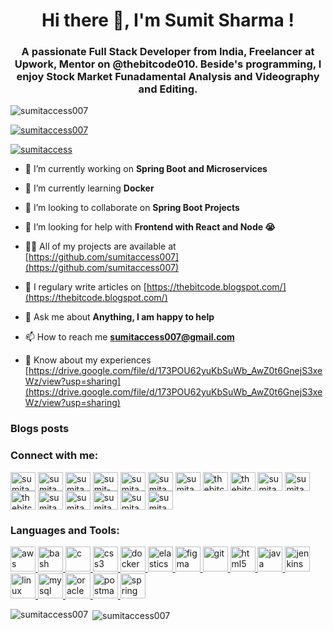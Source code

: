 <h1 align="center">Hi there 👋, I'm Sumit Sharma !</h1>
<h3 align="center">A passionate Full Stack Developer from India, Freelancer at Upwork, Mentor on @thebitcode010. Beside's programming, I enjoy Stock Market Funadamental Analysis and Videography and Editing.</h3>

<p align="left"> <img src="https://komarev.com/ghpvc/?username=sumitaccess007&label=Profile%20views&color=0e75b6&style=flat" alt="sumitaccess007" /> </p>

<p align="left"> <a href="https://github.com/ryo-ma/github-profile-trophy"><img src="https://github-profile-trophy.vercel.app/?username=sumitaccess007" alt="sumitaccess007" /></a> </p>

<p align="left"> <a href="https://twitter.com/sumitaccess" target="blank"><img src="https://img.shields.io/twitter/follow/sumitaccess?logo=twitter&style=for-the-badge" alt="sumitaccess" /></a> </p>

- 🔭 I’m currently working on **Spring Boot and Microservices**

- 🌱 I’m currently learning **Docker**

- 👯 I’m looking to collaborate on **Spring Boot Projects**

- 🤝 I’m looking for help with **Frontend with React and Node 😭**

- 👨‍💻 All of my projects are available at [https://github.com/sumitaccess007](https://github.com/sumitaccess007)

- 📝 I regulary write articles on [https://thebitcode.blogspot.com/](https://thebitcode.blogspot.com/)

- 💬 Ask me about **Anything, I am happy to help**

- 📫 How to reach me **sumitaccess007@gmail.com**

- 📄 Know about my experiences [https://drive.google.com/file/d/173POU62yuKbSuWb_AwZ0t6GnejS3xeWz/view?usp=sharing](https://drive.google.com/file/d/173POU62yuKbSuWb_AwZ0t6GnejS3xeWz/view?usp=sharing)

### Blogs posts
<!-- BLOG-POST-LIST:START -->
<!-- BLOG-POST-LIST:END -->

<h3 align="left">Connect with me:</h3>
<p align="left">
<a href="https://codepen.io/sumitaccess007" target="blank"><img align="center" src="https://cdn.jsdelivr.net/npm/simple-icons@3.0.1/icons/codepen.svg" alt="sumitaccess007" height="30" width="40" /></a>
<a href="https://dev.to/sumitaccess007" target="blank"><img align="center" src="https://cdn.jsdelivr.net/npm/simple-icons@3.0.1/icons/dev-dot-to.svg" alt="sumitaccess007" height="30" width="40" /></a>
<a href="https://twitter.com/sumitaccess" target="blank"><img align="center" src="https://cdn.jsdelivr.net/npm/simple-icons@3.0.1/icons/twitter.svg" alt="sumitaccess" height="30" width="40" /></a>
<a href="https://linkedin.com/in/sumit-sharma-007" target="blank"><img align="center" src="https://cdn.jsdelivr.net/npm/simple-icons@3.0.1/icons/linkedin.svg" alt="sumit-sharma-007" height="30" width="40" /></a>
<a href="https://stackoverflow.com/users/sumitaccess007" target="blank"><img align="center" src="https://cdn.jsdelivr.net/npm/simple-icons@3.0.1/icons/stackoverflow.svg" alt="sumitaccess007" height="30" width="40" /></a>
<a href="https://codesandbox.com/sumitaccess007" target="blank"><img align="center" src="https://cdn.jsdelivr.net/npm/simple-icons@3.0.1/icons/codesandbox.svg" alt="sumitaccess007" height="30" width="40" /></a>
<a href="https://kaggle.com/sumitaccess007" target="blank"><img align="center" src="https://cdn.jsdelivr.net/npm/simple-icons@3.0.1/icons/kaggle.svg" alt="sumitaccess007" height="30" width="40" /></a>
<a href="https://fb.com/thebitcode010" target="blank"><img align="center" src="https://cdn.jsdelivr.net/npm/simple-icons@3.0.1/icons/facebook.svg" alt="thebitcode010" height="30" width="40" /></a>
<a href="https://instagram.com/thebitcode010" target="blank"><img align="center" src="https://cdn.jsdelivr.net/npm/simple-icons@3.0.1/icons/instagram.svg" alt="thebitcode010" height="30" width="40" /></a>
<a href="https://dribbble.com/sumitaccess007" target="blank"><img align="center" src="https://cdn.jsdelivr.net/npm/simple-icons@3.0.1/icons/dribbble.svg" alt="sumitaccess007" height="30" width="40" /></a>
<a href="https://medium.com/sumitaccess007" target="blank"><img align="center" src="https://cdn.jsdelivr.net/npm/simple-icons@3.0.1/icons/medium.svg" alt="sumitaccess007" height="30" width="40" /></a>
<a href="https://www.youtube.com/c/thebitcode" target="blank"><img align="center" src="https://cdn.jsdelivr.net/npm/simple-icons@3.0.1/icons/youtube.svg" alt="thebitcode" height="30" width="40" /></a>
<a href="https://www.codechef.com/users/sumitaccess007" target="blank"><img align="center" src="https://cdn.jsdelivr.net/npm/simple-icons@3.1.0/icons/codechef.svg" alt="sumitaccess007" height="30" width="40" /></a>
<a href="https://www.hackerrank.com/sumitaccess007" target="blank"><img align="center" src="https://cdn.jsdelivr.net/npm/simple-icons@3.0.1/icons/hackerrank.svg" alt="sumitaccess007" height="30" width="40" /></a>
<a href="https://www.leetcode.com/sumitaccess007" target="blank"><img align="center" src="https://cdn.jsdelivr.net/npm/simple-icons@3.0.1/icons/leetcode.svg" alt="sumitaccess007" height="30" width="40" /></a>
<a href="https://www.hackerearth.com/sumitaccess007" target="blank"><img align="center" src="https://cdn.jsdelivr.net/npm/simple-icons@3.0.1/icons/hackerearth.svg" alt="sumitaccess007" height="30" width="40" /></a>
<a href="https://auth.geeksforgeeks.org/user/sumitaccess007" target="blank"><img align="center" src="https://cdn.jsdelivr.net/npm/simple-icons@3.0.1/icons/geeksforgeeks.svg" alt="sumitaccess007" height="30" width="40" /></a>
</p>

<h3 align="left">Languages and Tools:</h3>
<p align="left"> <a href="https://aws.amazon.com" target="_blank"> <img src="https://devicons.github.io/devicon/devicon.git/icons/amazonwebservices/amazonwebservices-original-wordmark.svg" alt="aws" width="40" height="40"/> </a> <a href="https://www.gnu.org/software/bash/" target="_blank"> <img src="https://www.vectorlogo.zone/logos/gnu_bash/gnu_bash-icon.svg" alt="bash" width="40" height="40"/> </a> <a href="https://www.cprogramming.com/" target="_blank"> <img src="https://devicons.github.io/devicon/devicon.git/icons/c/c-original.svg" alt="c" width="40" height="40"/> </a> <a href="https://www.w3schools.com/css/" target="_blank"> <img src="https://devicons.github.io/devicon/devicon.git/icons/css3/css3-original-wordmark.svg" alt="css3" width="40" height="40"/> </a> <a href="https://www.docker.com/" target="_blank"> <img src="https://devicons.github.io/devicon/devicon.git/icons/docker/docker-original-wordmark.svg" alt="docker" width="40" height="40"/> </a> <a href="https://www.elastic.co" target="_blank"> <img src="https://www.vectorlogo.zone/logos/elastic/elastic-icon.svg" alt="elasticsearch" width="40" height="40"/> </a> <a href="https://www.figma.com/" target="_blank"> <img src="https://www.vectorlogo.zone/logos/figma/figma-icon.svg" alt="figma" width="40" height="40"/> </a> <a href="https://git-scm.com/" target="_blank"> <img src="https://www.vectorlogo.zone/logos/git-scm/git-scm-icon.svg" alt="git" width="40" height="40"/> </a> <a href="https://www.w3.org/html/" target="_blank"> <img src="https://devicons.github.io/devicon/devicon.git/icons/html5/html5-original-wordmark.svg" alt="html5" width="40" height="40"/> </a> <a href="https://www.java.com" target="_blank"> <img src="https://devicons.github.io/devicon/devicon.git/icons/java/java-original-wordmark.svg" alt="java" width="40" height="40"/> </a> <a href="https://www.jenkins.io" target="_blank"> <img src="https://www.vectorlogo.zone/logos/jenkins/jenkins-icon.svg" alt="jenkins" width="40" height="40"/> </a> <a href="https://www.linux.org/" target="_blank"> <img src="https://devicons.github.io/devicon/devicon.git/icons/linux/linux-original.svg" alt="linux" width="40" height="40"/> </a> <a href="https://www.mysql.com/" target="_blank"> <img src="https://devicons.github.io/devicon/devicon.git/icons/mysql/mysql-original-wordmark.svg" alt="mysql" width="40" height="40"/> </a> <a href="https://www.oracle.com/" target="_blank"> <img src="https://devicons.github.io/devicon/devicon.git/icons/oracle/oracle-original.svg" alt="oracle" width="40" height="40"/> </a> <a href="https://postman.com" target="_blank"> <img src="https://www.vectorlogo.zone/logos/getpostman/getpostman-icon.svg" alt="postman" width="40" height="40"/> </a> <a href="https://spring.io/" target="_blank"> <img src="https://www.vectorlogo.zone/logos/springio/springio-icon.svg" alt="spring" width="40" height="40"/> </a> </p>

<p><img align="left" src="https://github-readme-stats.vercel.app/api/top-langs?username=sumitaccess007&show_icons=true&locale=en&layout=compact" alt="sumitaccess007" /></p>

<p>&nbsp;<img align="center" src="https://github-readme-stats.vercel.app/api?username=sumitaccess007&show_icons=true&locale=en" alt="sumitaccess007" /></p>

